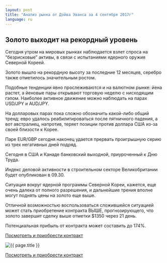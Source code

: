 ```yaml
---
layout: post
title: "Анализ рынка от Дэйва Эванса за 4 сентября 2017г"
language: ru
---
```

## Золото выходит на рекордный уровень

Сегодня утром на мировых рынках наблюдается взлет спроса на “безрисковые” активы, в связи с испытаниями ядерного оружия Северной Кореей.

Золото вышло на рекордную высоту за последние 12 месяцев, серебро также отметилось значительным ростом.

Подобные тенденции явно прослеживаются и на валютном рынке: йена растет, а йеновые пары открывают торговую неделю с нисходящим гэпом. Наиболее активное движение можно наблюдать на парах USD/JPY и AUD/JPY.

На долларовых парах пока сложно обозначить какой-либо общий тренд: евро удалось реабилитироваться после пятничного падения, а вот австралиец, напротив, теряет позиции против доллара США из-за своей близости к Корее.

Паре EUR/GBP сегодня наконец удается прервать проигрышную серию из трех негативных дней подряд.


Сегодня в США и Канаде банковский выходной, приуроченный к Дню Труда.

Индекс деловой активности в строительном секторе Великобритании будет опубликован в 09.30.


Ситуация вокруг ядерной программы Северной Кореи, кажется, еще очень далека от полного разрешения, и дальнейшие трения вполне могут поднять цены на золото еще выше.

Отличной возможностью воспользоваться сложившейся ситуацией может стать приобретение контракта ВЫШЕ, прогнозирующего, что золото завершит сделку выше отметки $1350 через 21 день. 

Потенциальная прибыль от контракта может составить до 174%.

<a href="http://record.binary.com/_bivVDfg8lHux76XffYA0JmNd7ZgqdRLk/1/?market=metals&duration_amount=21&duration_units=d&amount=10&amount_type=payout&expiry_type=duration&underlying=frxXAUUSD&formname=higherlower&barrier=1350&s=1&t=3F2VQGCFN8TIq0yo9sx89J0co5lt24DG" target="_blank">Посмотреть и приобрести контракт</a>

<img src="{{ site.url }}/images/sep-17/ru-04-sep-17.png" alt="{{ page.title }}"  title="{{ page.title }}">

<a href="%LINK%%?https://www.binary.com/d/trade.cgi?market=metals&duration_amount=21&duration_units=d&amount=10&amount_type=payout&expiry_type=duration&underlying=frxXAUUSD&formname=higherlower&barrier=1350&s=1&t=3F2VQGCFN8TIq0yo9sx89J0co5lt24DG" target="_blank">Посмотреть и приобрести контракт</a>
